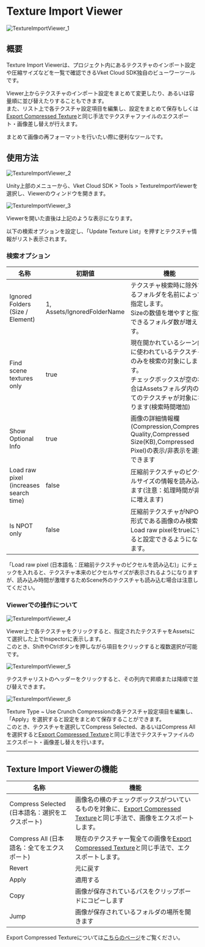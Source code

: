 # Texture Import Viewer

![TextureImportViewer_1](img/TextureImportViewer_1.jpg)

## 概要

Texture Import Viewerは、プロジェクト内にあるテクスチャのインポート設定や圧縮サイズなどを一覧で確認できるVket Cloud SDK独自のビューワーツールです。

Viewer上からテクスチャのインポート設定をまとめて変更したり、あるいは容量順に並び替えたりすることもできます。<br>
また、リスト上で各テクスチャ設定項目を編集し、設定をまとめて保存もしくは[Export Compressed Texture](./ExportCompressedTexture.md)と同じ手法でテクスチャファイルのエクスポート・画像差し替えが行えます。

まとめて画像の再フォーマットを行いたい際に便利なツールです。

## 使用方法

![TextureImportViewer_2](img/TextureImportViewer_2.jpg)

Unity上部のメニューから、Vket Cloud SDK > Tools > TextureImportViewerを選択し、Viewerのウィンドウを開きます。

![TextureImportViewer_3](img/TextureImportViewer_3.jpg)

Viewerを開いた直後は上記のような表示になります。

以下の検索オプションを設定し、「Update Texture List」を押すとテクスチャ情報がリスト表示されます。

### 検索オプション

| 名称 | 初期値 | 機能 |
| ---- | ---- | ---- |
| Ignored Folders (Size / Element)| 1, Assets/IgnoredFolderName | テクスチャ検索時に除外するフォルダを名前によって指定します。<br>Sizeの数値を増やすと指定できるフォルダ数が増えます。 |
| Find scene textures only | true | 現在開かれているシーン内に使われているテクスチャのみを検索の対象にします。<br>チェックボックスが空の場合はAssetsフォルダ内の全てのテクスチャが対象になります(検索時間増加) |
| Show Optional Info | true | 画像の詳細情報欄(Compression,Compressor Quality,Compressed Size(KB),Compressed Pixel)の表示/非表示を選択できます |
| Load raw pixel (increases search time) | false | 圧縮前テクスチャのピクセルサイズの情報を読み込みます(注意：処理時間が非常に増えます)  |
| Is NPOT only | false | 圧縮前テクスチャがNPOT形式である画像のみ検索<br>Load raw pixelをtrueにすると設定できるようになります。 |

「Load raw pixel (日本語名：圧縮前テクスチャのピクセルを読み込む)」にチェックを入れると、テクスチャ本来のピクセルサイズが表示されるようになりますが、読み込み時間が激増するためScene外のテクスチャも読み込む場合は注意してください。

### Viewerでの操作について

![TextureImportViewer_4](img/TextureImportViewer_4.jpg)

Viewer上で各テクスチャをクリックすると、指定されたテクスチャをAssetsにて選択した上でInspectorに表示します。<br>
このとき、ShiftやCtrlボタンを押しながら項目をクリックすると複数選択が可能です。

![TextureImportViewer_5](img/TextureImportViewer_5.jpg)

テクスチャリストのヘッダーをクリックすると、その列内で昇順または降順で並び替えできます。

![TextureImportViewer_6](img/TextureImportViewer_6.jpg)

Texture Type ~ Use Crunch Compressionの各テクスチャ設定項目を編集し、「Apply」を選択すると設定をまとめて保存することができます。<br>
このとき、テクスチャを選択してCompress Selected、あるいはCompress Allを選択すると[Export Compressed Texture](./ExportCompressedTexture.md)と同じ手法でテクスチャファイルのエクスポート・画像差し替えを行います。

---

## Texture Import Viewerの機能

| 名称 | 機能 |
| ---- | ---- |
| Compress Selected (日本語名：選択をエクスポート) | 画像名の横のチェックボックスがついているものを対象に、[Export Compressed Texture](./ExportCompressedTexture.md)と同じ手法で、画像をエクスポートします。 |
| Compress All (日本語名：全てをエクスポート) | 現在のテクスチャ一覧全ての画像を[Export Compressed Texture](./ExportCompressedTexture.md)と同じ手法で、エクスポートします。 |
| Revert | 元に戻す |
| Apply | 適用する |
| Copy | 画像が保存されているパスをクリップボードにコピーします |
| Jump | 画像が保存されているフォルダの場所を開きます |

Export Compressed Textureについては[こちらのページ](./ExportCompressedTexture.md)をご覧ください。
